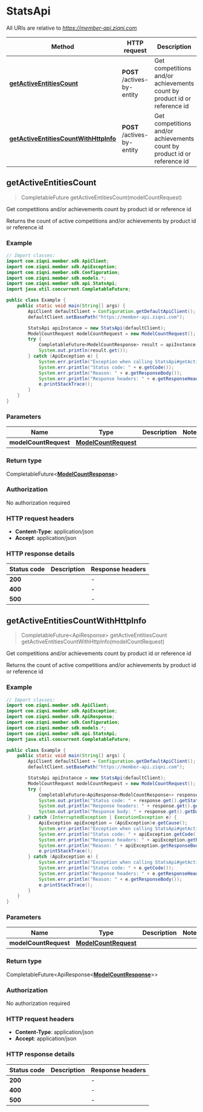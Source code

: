 # StatsApi

All URIs are relative to *https://member-api.ziqni.com*

Method | HTTP request | Description
------------- | ------------- | -------------
[**getActiveEntitiesCount**](StatsApi.md#getActiveEntitiesCount) | **POST** /actives-by-entity | Get competitions and/or achievements count by product id or reference id
[**getActiveEntitiesCountWithHttpInfo**](StatsApi.md#getActiveEntitiesCountWithHttpInfo) | **POST** /actives-by-entity | Get competitions and/or achievements count by product id or reference id



## getActiveEntitiesCount

> CompletableFuture<ModelCountResponse> getActiveEntitiesCount(modelCountRequest)

Get competitions and/or achievements count by product id or reference id

Returns the count of active competitions and/or achievements by product id or reference id

### Example

```java
// Import classes:
import com.ziqni.member.sdk.ApiClient;
import com.ziqni.member.sdk.ApiException;
import com.ziqni.member.sdk.Configuration;
import com.ziqni.member.sdk.models.*;
import com.ziqni.member.sdk.api.StatsApi;
import java.util.concurrent.CompletableFuture;

public class Example {
    public static void main(String[] args) {
        ApiClient defaultClient = Configuration.getDefaultApiClient();
        defaultClient.setBasePath("https://member-api.ziqni.com");

        StatsApi apiInstance = new StatsApi(defaultClient);
        ModelCountRequest modelCountRequest = new ModelCountRequest(); // ModelCountRequest | 
        try {
            CompletableFuture<ModelCountResponse> result = apiInstance.getActiveEntitiesCount(modelCountRequest);
            System.out.println(result.get());
        } catch (ApiException e) {
            System.err.println("Exception when calling StatsApi#getActiveEntitiesCount");
            System.err.println("Status code: " + e.getCode());
            System.err.println("Reason: " + e.getResponseBody());
            System.err.println("Response headers: " + e.getResponseHeaders());
            e.printStackTrace();
        }
    }
}
```

### Parameters


Name | Type | Description  | Notes
------------- | ------------- | ------------- | -------------
 **modelCountRequest** | [**ModelCountRequest**](ModelCountRequest.md)|  |

### Return type

CompletableFuture<[**ModelCountResponse**](ModelCountResponse.md)>


### Authorization

No authorization required

### HTTP request headers

- **Content-Type**: application/json
- **Accept**: application/json

### HTTP response details
| Status code | Description | Response headers |
|-------------|-------------|------------------|
| **200** |  |  -  |
| **400** |  |  -  |
| **500** |  |  -  |

## getActiveEntitiesCountWithHttpInfo

> CompletableFuture<ApiResponse<ModelCountResponse>> getActiveEntitiesCount getActiveEntitiesCountWithHttpInfo(modelCountRequest)

Get competitions and/or achievements count by product id or reference id

Returns the count of active competitions and/or achievements by product id or reference id

### Example

```java
// Import classes:
import com.ziqni.member.sdk.ApiClient;
import com.ziqni.member.sdk.ApiException;
import com.ziqni.member.sdk.ApiResponse;
import com.ziqni.member.sdk.Configuration;
import com.ziqni.member.sdk.models.*;
import com.ziqni.member.sdk.api.StatsApi;
import java.util.concurrent.CompletableFuture;

public class Example {
    public static void main(String[] args) {
        ApiClient defaultClient = Configuration.getDefaultApiClient();
        defaultClient.setBasePath("https://member-api.ziqni.com");

        StatsApi apiInstance = new StatsApi(defaultClient);
        ModelCountRequest modelCountRequest = new ModelCountRequest(); // ModelCountRequest | 
        try {
            CompletableFuture<ApiResponse<ModelCountResponse>> response = apiInstance.getActiveEntitiesCountWithHttpInfo(modelCountRequest);
            System.out.println("Status code: " + response.get().getStatusCode());
            System.out.println("Response headers: " + response.get().getHeaders());
            System.out.println("Response body: " + response.get().getData());
        } catch (InterruptedException | ExecutionException e) {
            ApiException apiException = (ApiException)e.getCause();
            System.err.println("Exception when calling StatsApi#getActiveEntitiesCount");
            System.err.println("Status code: " + apiException.getCode());
            System.err.println("Response headers: " + apiException.getResponseHeaders());
            System.err.println("Reason: " + apiException.getResponseBody());
            e.printStackTrace();
        } catch (ApiException e) {
            System.err.println("Exception when calling StatsApi#getActiveEntitiesCount");
            System.err.println("Status code: " + e.getCode());
            System.err.println("Response headers: " + e.getResponseHeaders());
            System.err.println("Reason: " + e.getResponseBody());
            e.printStackTrace();
        }
    }
}
```

### Parameters


Name | Type | Description  | Notes
------------- | ------------- | ------------- | -------------
 **modelCountRequest** | [**ModelCountRequest**](ModelCountRequest.md)|  |

### Return type

CompletableFuture<ApiResponse<[**ModelCountResponse**](ModelCountResponse.md)>>


### Authorization

No authorization required

### HTTP request headers

- **Content-Type**: application/json
- **Accept**: application/json

### HTTP response details
| Status code | Description | Response headers |
|-------------|-------------|------------------|
| **200** |  |  -  |
| **400** |  |  -  |
| **500** |  |  -  |

